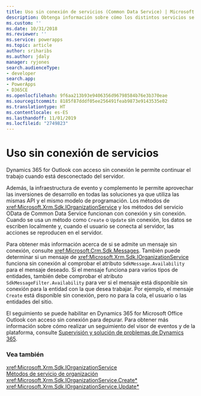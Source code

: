 ```yaml
---
title: Uso sin conexión de servicios (Common Data Service) | Microsoft Docs
description: Obtenga información sobre cómo los distintos servicios se pueden utilizar sin conexión. Hay varios mensajes que se admiten sin conexión. También puede determinar si un mensaje IOrganizationService funciona sin conexión si comprueba el atributo SdkMessage.Availability del mensaje deseado.
ms.custom: ''
ms.date: 10/31/2018
ms.reviewer: ''
ms.service: powerapps
ms.topic: article
author: sriharibs
ms.author: jdaly
manager: ryjones
search.audienceType:
- developer
search.app:
- PowerApps
- D365CE
ms.openlocfilehash: 9f6aa213b93e9406356d96798584b76e3b370eae
ms.sourcegitcommit: 8185f87dddf05ee256491feab9873e9143535e02
ms.translationtype: HT
ms.contentlocale: es-ES
ms.lasthandoff: 11/01/2019
ms.locfileid: "2749823"
---
```

# <a name="offline-use-of-services"></a>Uso sin conexión de servicios

Dynamics 365 for Outlook con acceso sin conexión le permite continuar el trabajo cuando está desconectado del servidor.  
  
 Además, la infraestructura de evento y complemento le permite aprovechar las inversiones de desarrollo en todas las soluciones ya que utiliza las mismas API y el mismo modelo de programación. Los métodos de <xref:Microsoft.Xrm.Sdk.IOrganizationService> y los métodos del servicio OData de Common Data Service funcionan con conexión y sin conexión. Cuando se usa un método como `Create` o `Update` sin conexión, los datos se escriben localmente y, cuando el usuario se conecta al servidor, las acciones se reproducen en el servidor.  
  
 Para obtener más información acerca de si se admite un mensaje sin conexión, consulte <xref:Microsoft.Crm.Sdk.Messages>. También puede determinar si un mensaje de <xref:Microsoft.Xrm.Sdk.IOrganizationService> funciona sin conexión al comprobar el atributo `SdkMessage.Availability` para el mensaje deseado. Si el mensaje funciona para varios tipos de entidades, también debe comprobar el atributo `SdkMessageFilter.Availability` para ver si el mensaje está disponible sin conexión para la entidad con la que desea trabajar. Por ejemplo, el mensaje `Create` está disponible sin conexión, pero no para la cola, el usuario o las entidades del sitio.  
  
 El seguimiento se puede habilitar en Dynamics 365 for Microsoft Office Outlook con acceso sin conexión para depurar. Para obtener más información sobre cómo realizar un seguimiento del visor de eventos y de la plataforma, consulte [Supervisión y solución de problemas de Dynamics 365](https://technet.microsoft.com/library/hh699694.aspx).  
  
### <a name="see-also"></a>Vea también  
 
 <xref:Microsoft.Xrm.Sdk.IOrganizationService>   
 [Métodos de servicio de organización](/dynamics365/customer-engagement/developer/org-service/organization-service-methods)   
 <xref:Microsoft.Xrm.Sdk.IOrganizationService.Create*>   
 <xref:Microsoft.Xrm.Sdk.IOrganizationService.Update*>